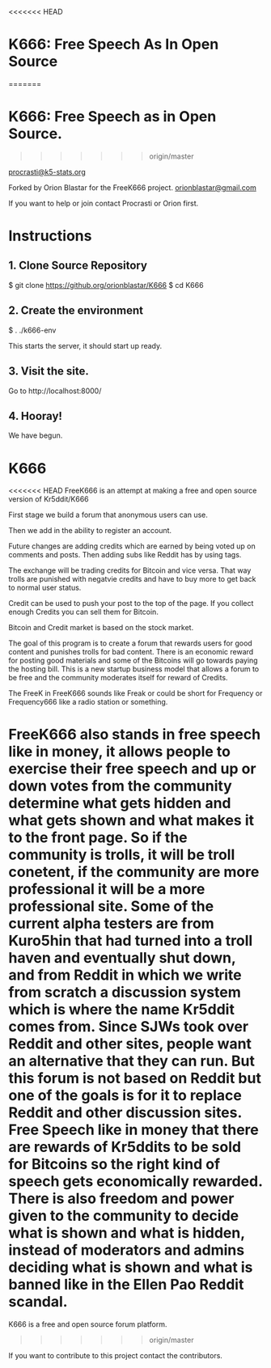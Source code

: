 <<<<<<< HEAD
# K666: Free Speech As In Open Source
=======
# K666: Free Speech as in Open Source.
>>>>>>> origin/master

procrasti@k5-stats.org

Forked by Orion Blastar for the FreeK666 project.
orionblastar@gmail.com

If you want to help or join contact Procrasti or Orion first.

# Instructions

## 1. Clone Source Repository
$ git clone https://github.org/orionblastar/K666
$ cd K666

## 2. Create the environment
$ . ./k666-env

This starts the server, it should start up ready.

## 3. Visit the site.
Go to http://localhost:8000/

## 4. Hooray!

We have begun.

# K666 

<<<<<<< HEAD
FreeK666 is an attempt at making a free and open source version of Kr5ddit/K666

First stage we build a forum that anonymous users can use.

Then we add in the ability to register an account.

Future changes are adding credits which are earned by being voted up on comments and posts. Then adding subs like Reddit has by using tags.

The exchange will be trading credits for Bitcoin and vice versa. That way trolls are punished with negatvie credits and have to buy more to get back to normal user status.

Credit can be used to push your post to the top of the page. If you collect enough Credits you can sell them for Bitcoin.

Bitcoin and Credit market is based on the stock market.

The goal of this program is to create a forum that rewards users for good content and punishes trolls for bad content. There is an economic reward for posting good materials and some of the Bitcoins will go towards paying the hosting bill. This is a new startup business model that allows a forum to be free and the community moderates itself for reward of Credits.

The FreeK in FreeK666 sounds like Freak or could be short for Frequency or Frequency666 like a radio station or something.

FreeK666 also stands in free speech like in money, it allows people to exercise their free speech and up or down votes from the community determine what gets hidden and what gets shown and what makes it to the front page. So if the community is trolls, it will be troll conetent, if the community are more professional it will be a more professional site. Some of the current alpha testers are from Kuro5hin that had turned into a troll haven and eventually shut down, and from Reddit in which we write from scratch a discussion system which is where the name Kr5ddit comes from. Since SJWs took over Reddit and other sites, people want an alternative that they can run. But this forum is not based on Reddit but one of the goals is for it to replace Reddit and other discussion sites. Free Speech like in money that there are rewards of Kr5ddits to be sold for Bitcoins so the right kind of speech gets economically rewarded. There is also freedom and power given to the community to decide what is shown and what is hidden, instead of moderators and admins deciding what is shown and what is banned like in the Ellen Pao Reddit scandal.
=======
K666 is a free and open source forum platform.
>>>>>>> origin/master

If you want to contribute to this project contact the contributors.
